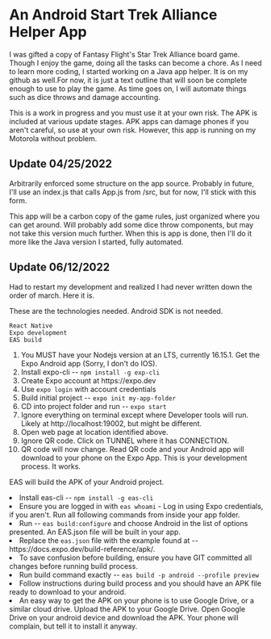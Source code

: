 # An Android Start Trek Alliance Helper App

<p>I was gifted a copy of Fantasy Flight's Star Trek Alliance board game.  Though I enjoy the game, doing all the tasks 
can become a chore.  As I need to learn more coding, I started working on a Java app helper.  It is on my github as well.</
<p>For now, it is just a text outline that will soon be complete enough to use to play the game.  As time goes on, I will automate things such as dice throws and damage accounting.</p>
<p>This is a work in progress and you must use it at your own risk.  The APK is included at various update stages.  APK apps can damage phones if you aren't careful, so use at your own risk.  However, this app is running on my Motorola without problem.</p>

## Update 04/25/2022

<p>Arbitrarily enforced some structure on the app source.  Probably in future, I'll use an index.js that calls App.js from /src, but for now, I'll stick with this form.

<p>This app will be a carbon copy of the game rules, just organized where you can get around.  Will probably add some dice throw components, but may not take this version much further.  When this is app is done, then I'll do it more like the Java version I started, fully automated.

## Update 06/12/2022
<p>Had to restart my development and realized I had never written down the order of march.  Here it is.</p>

<p>These are the technologies needed.  Android SDK is not needed.</p>

<code>React Native</code><br>
<code>Expo development</code><br>
<code>EAS build</code><br>
<ol>
<li>You MUST have your Nodejs version at an LTS, currently 16.15.1. Get the Expo Android app (Sorry, I don't do IOS).</li>
<li>Install expo-cli -- <code>npm install -g exp-cli</code></li>
<li>Create Expo account at https://expo.dev</li>
<li>Use <code>expo login</code> with account credentials</li>
<li>Build initial project -- <code>expo init my-app-folder</code></li>
<li>CD into project folder and run -- <code>expo start</code></li>
<li>Ignore everything on terminal except where Developer tools will run. Likely at http://localhost:19002, but might be different.</li>
<li>Open web page at location identified above.</li>
<li>Ignore QR code.  Click on TUNNEL where it has CONNECTION.</li>
<li>QR code will now change.  Read QR code and your Android app will download to your phone on the Expo App. This is your development process.  It works.</li>

</ol>

EAS will build the APK of your Android project.<br>
<li>Install eas-cli -- <code>npm install -g eas-cli</code></li>
<li>Ensure you are logged in with <code>eas whoami</code> - Log in using Expo credentials, if you aren't. Run all following commands from inside your app folder.</li>
<li>Run -- <code>eas build:configure</code> and choose Android in the list of options presented.  An EAS.json file will be built in your app.</li>
<li>Replace the <code>eas.json</code> file with the example found at -- https://docs.expo.dev/build-reference/apk/.</li>
<li>To save confusion before building, ensure you have GIT committed all changes before running build process.</li>
<li>Run build command exactly -- <code>eas build -p android --profile preview</code></li>
<li>Follow instructions during build process and you should have an APK file ready to download to your android.</li>
<li>An easy way to get the APK on your phone is to use Google Drive, or a similar cloud drive. Upload the APK to your Google Drive.  Open Google Drive on your android device and download the APK.  Your phone will complain, but tell it to install it anyway.</li>
</ol>